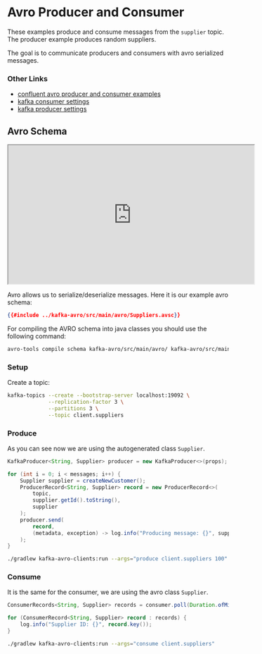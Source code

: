 # Avro Producer and Consumer

These examples produce and consume messages from the `supplier` topic. The producer example produces random suppliers.

The goal is to communicate producers and consumers with avro serialized messages.

### Other Links

- [confluent avro producer and consumer examples](https://docs.confluent.io/platform/current/schema-registry/fundamentals/serdes-develop/serdes-avro.html)
- [kafka consumer settings](https://docs.confluent.io/platform/current/installation/configuration/consumer-configs.html)
- [kafka producer settings](https://docs.confluent.io/platform/current/installation/configuration/producer-configs.html)

## Avro Schema

<iframe width="560" height="315" src="https://www.youtube.com/embed/SZX9DM_gyOE"></iframe>

Avro allows us to serialize/deserialize messages. Here it is our example
avro schema:

```json
{{#include ../kafka-avro/src/main/avro/Suppliers.avsc}}
```

For compiling the AVRO schema into java classes you should use the following command:

```bash
avro-tools compile schema kafka-avro/src/main/avro/ kafka-avro/src/main/java/
```

### Setup

Create a topic:

```bash
kafka-topics --create --bootstrap-server localhost:19092 \
             --replication-factor 3 \
             --partitions 3 \
             --topic client.suppliers
```

### Produce

As you can see now we are using the autogenerated class `Supplier`.

```java
KafkaProducer<String, Supplier> producer = new KafkaProducer<>(props);

for (int i = 0; i < messages; i++) {
    Supplier supplier = createNewCustomer();
    ProducerRecord<String, Supplier> record = new ProducerRecord<>(
        topic,
        supplier.getId().toString(),
        supplier
    );
    producer.send(
        record,
        (metadata, exception) -> log.info("Producing message: {}", supplier)
    );
}
```

```bash
./gradlew kafka-avro-clients:run --args="produce client.suppliers 100"
```

### Consume

It is the same for the consumer, we are using the avro class `Supplier`.

```java
ConsumerRecords<String, Supplier> records = consumer.poll(Duration.ofMillis(500));

for (ConsumerRecord<String, Supplier> record : records) {
    log.info("Supplier ID: {}", record.key());
}
```

```bash
./gradlew kafka-avro-clients:run --args="consume client.suppliers"
```
